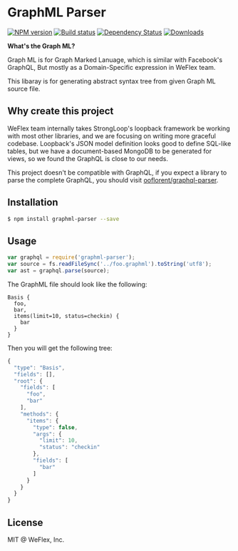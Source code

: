 # GraphML Parser

[![NPM version][npm-image]][npm-url]
[![Build status][travis-image]][travis-url]
[![Dependency Status][david-image]][david-url]
[![Downloads][downloads-image]][downloads-url]

**What's the Graph ML?**

Graph ML is for Graph Marked Lanuage, which is similar with Facebook's GraphQL,
But mostly as a Domain-Specific expression in WeFlex team.

This libaray is for generating abstract syntax tree from given Graph ML source file.

## Why create this project

WeFlex team internally takes StrongLoop's loopback framework be working with most other
libraries, and we are focusing on writing more graceful codebase. Loopback's JSON model
definition looks good to define SQL-like tables, but we have a document-based MongoDB to
be generated for views, so we found the GraphQL is close to our needs.

This project doesn't be compatible with GraphQL, if you expect a library to parse the complete
GraphQL, you should visit [ooflorent/graphql-parser](https://github.com/ooflorent/graphql-parser).

## Installation

```sh
$ npm install graphml-parser --save
```

## Usage

```js
var graphql = require('graphml-parser');
var source = fs.readFileSync('../foo.graphml').toString('utf8');
var ast = graphql.parse(source);
```

The GraphML file should look like the following:

```
Basis {
  foo,
  bar,
  items(limit=10, status=checkin) {
    bar
  }
}
```

Then you will get the following tree:

```js
{
  "type": "Basis",
  "fields": [],
  "root": {
    "fields": [
      "foo",
      "bar"
    ],
    "methods": {
      "items": {
        "type": false,
        "args": {
          "limit": 10,
          "status": "checkin"
        },
        "fields": [
          "bar"
        ]
      }
    }
  }
}
```

## License

MIT @ WeFlex, Inc.

[npm-image]: https://img.shields.io/npm/v/graphml-parser.svg?style=flat-square
[npm-url]: https://npmjs.org/package/graphml-parser
[travis-image]: https://img.shields.io/travis/weflex/graphml-parser.svg?style=flat-square
[travis-url]: https://travis-ci.org/weflex/graphml-parser
[david-image]: http://img.shields.io/david/weflex/graphml-parser.svg?style=flat-square
[david-url]: https://david-dm.org/weflex/graphml-parser
[downloads-image]: http://img.shields.io/npm/dm/graphml-parser.svg?style=flat-square
[downloads-url]: https://npmjs.org/package/graphml-parser
